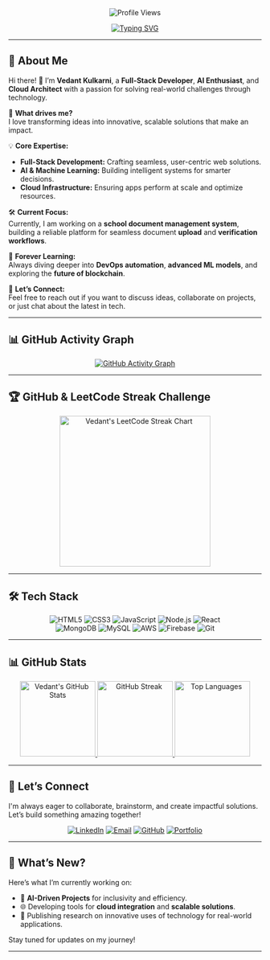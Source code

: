 <!-- Main Header -->
<div align="center">

<!-- Profile Views Counter -->
<img src="https://komarev.com/ghpvc/?username=Vedant1612&style=flat-square&color=blue" alt="Profile Views" />

<!-- Typing Animation -->
[![Typing SVG](https://readme-typing-svg.herokuapp.com?font=Fira+Code&color=0EF7E6&size=30&width=600&lines=Hello!+I'm+Vedant+Kulkarni;Full-Stack+Developer+%7C+AI+Enthusiast;Tech+Innovator;Passionate+about+Technology)](https://git.io/typing-svg)

</div>

---

## 🌟 **About Me**

Hi there! 👋 I’m **Vedant Kulkarni**, a **Full-Stack Developer**, **AI Enthusiast**, and **Cloud Architect** with a passion for solving real-world challenges through technology.

🔎 **What drives me?**  
I love transforming ideas into innovative, scalable solutions that make an impact.

💡 **Core Expertise:**  
- **Full-Stack Development:** Crafting seamless, user-centric web solutions.  
- **AI & Machine Learning:** Building intelligent systems for smarter decisions.  
- **Cloud Infrastructure:** Ensuring apps perform at scale and optimize resources.  

🛠️ **Current Focus:**  
Currently, I am working on a **school document management system**, building a reliable platform for seamless document **upload** and **verification workflows**.

🌱 **Forever Learning:**  
Always diving deeper into **DevOps automation**, **advanced ML models**, and exploring the **future of blockchain**.

💬 **Let’s Connect:**  
Feel free to reach out if you want to discuss ideas, collaborate on projects, or just chat about the latest in tech.

---

## 📊 **GitHub Activity Graph**

<div align="center">
  <a href="https://github.com/Ashutosh00710/github-readme-activity-graph">
    <img src="https://github-readme-activity-graph.vercel.app/graph?username=Vedant1612&bg_color=0D1117&color=58A6FF&line=3FB950&point=F85149&area=true&hide_border=true" alt="GitHub Activity Graph" />
  </a>
</div>

---

## 🏆 **GitHub & LeetCode Streak Challenge**

<div align="center">

<!-- LeetCode Contribution Chart -->
<a href="https://leetcode.com/Vedant_16/">
  <img src="https://leetcard.jacoblin.cool/Vedant_16?theme=dark&font=Fira%20Code&ext=heatmap" alt="Vedant's LeetCode Streak Chart" height="300" />
</a>

</div>

---

## 🛠️ **Tech Stack**

<div align="center">

<p>
  <img src="https://img.shields.io/badge/-HTML5-E34F26?style=for-the-badge&logo=html5&logoColor=white" alt="HTML5">
  <img src="https://img.shields.io/badge/-CSS3-1572B6?style=for-the-badge&logo=css3&logoColor=white" alt="CSS3">
  <img src="https://img.shields.io/badge/-JavaScript-F7DF1E?style=for-the-badge&logo=javascript&logoColor=black" alt="JavaScript">
  <img src="https://img.shields.io/badge/-Node.js-339933?style=for-the-badge&logo=node.js&logoColor=white" alt="Node.js">
  <img src="https://img.shields.io/badge/-React-61DAFB?style=for-the-badge&logo=react&logoColor=black" alt="React"><br>
  <img src="https://img.shields.io/badge/-MongoDB-47A248?style=for-the-badge&logo=mongodb&logoColor=white" alt="MongoDB">
  <img src="https://img.shields.io/badge/-MySQL-4479A1?style=for-the-badge&logo=mysql&logoColor=white" alt="MySQL">
  <img src="https://img.shields.io/badge/-AWS-FF9900?style=for-the-badge&logo=amazon-aws&logoColor=white" alt="AWS">
  <img src="https://img.shields.io/badge/-Firebase-FFCA28?style=for-the-badge&logo=firebase&logoColor=black" alt="Firebase">
  <img src="https://img.shields.io/badge/-Git-F05032?style=for-the-badge&logo=git&logoColor=white" alt="Git">
</p>

</div>

---

## 📊 **GitHub Stats**

<div align="center">

<!-- GitHub Readme Stats -->
<a href="https://github.com/anuraghazra/github-readme-stats">
  <img src="https://github-readme-stats.vercel.app/api?username=Vedant1612&show_icons=true&theme=radical&count_private=true" alt="Vedant's GitHub Stats" height="150" />
</a>

<!-- Streak Stats -->
<a href="https://github.com/DenverCoder1/github-readme-streak-stats">
  <img src="https://github-readme-streak-stats.herokuapp.com?user=Vedant1612&theme=radical" alt="GitHub Streak" height="150" />
</a>

<!-- Top Languages -->
<a href="https://github.com/anuraghazra/github-readme-stats">
  <img src="https://github-readme-stats.vercel.app/api/top-langs/?username=Vedant1612&layout=compact&theme=radical" alt="Top Languages" height="150" />
</a>

</div>

---

## 🤝 **Let’s Connect**

I'm always eager to collaborate, brainstorm, and create impactful solutions. Let’s build something amazing together!  

<div align="center">

[![LinkedIn](https://img.shields.io/badge/-LinkedIn-blue?style=for-the-badge&logo=linkedin&logoColor=white)](https://linkedin.com/in/vedantkulkarniindia/)
[![Email](https://img.shields.io/badge/-Email-red?style=for-the-badge&logo=gmail&logoColor=white)](mailto:Vedantkulkarni691@gmail.com)
[![GitHub](https://img.shields.io/badge/-GitHub-black?style=for-the-badge&logo=github&logoColor=white)](https://github.com/Vedant1612)
[![Portfolio](https://img.shields.io/badge/-Portfolio-4E9CAF?style=for-the-badge&logo=google-chrome&logoColor=white)](#) <!-- Replace # with portfolio link -->

</div>

---

## 🚀 **What’s New?**

Here’s what I’m currently working on:  
- 🎯 **AI-Driven Projects** for inclusivity and efficiency.  
- 🌐 Developing tools for **cloud integration** and **scalable solutions**.  
- 📝 Publishing research on innovative uses of technology for real-world applications.  

Stay tuned for updates on my journey!

---
